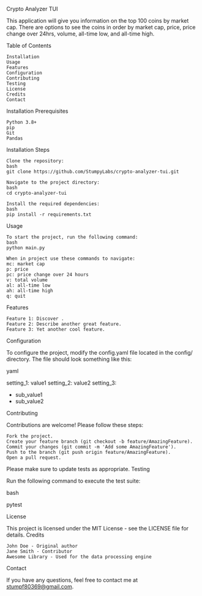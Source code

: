 Crypto Analyzer TUI

This application will give you information on the top 100 coins by market cap.
There are options to see the coins in order by market cap, price, price change over 24hrs, volume, all-time low, and
all-time high.

Table of Contents

    Installation
    Usage
    Features
    Configuration
    Contributing
    Testing
    License
    Credits
    Contact

Installation
Prerequisites

    Python 3.8+
    pip
    Git
    Pandas

Installation Steps

    Clone the repository:
    bash
    git clone https://github.com/StumpyLabs/crypto-analyzer-tui.git

    Navigate to the project directory:
    bash
    cd crypto-analyzer-tui
    
    Install the required dependencies:
    bash
    pip install -r requirements.txt

Usage

    To start the project, run the following command:
    bash
    python main.py

    When in project use these commands to navigate:
    mc: market cap
    p: price
    pc: price change over 24 hours
    v: total volume
    al: all-time low
    ah: all-time high
    q: quit

Features

    Feature 1: Discover .
    Feature 2: Describe another great feature.
    Feature 3: Yet another cool feature.

Configuration

To configure the project, modify the config.yaml file located in the config/ directory. The file should look something like this:

yaml

setting_1: value1
setting_2: value2
setting_3:
  - sub_value1
  - sub_value2

Contributing

Contributions are welcome! Please follow these steps:

    Fork the project.
    Create your feature branch (git checkout -b feature/AmazingFeature).
    Commit your changes (git commit -m 'Add some AmazingFeature').
    Push to the branch (git push origin feature/AmazingFeature).
    Open a pull request.

Please make sure to update tests as appropriate.
Testing

Run the following command to execute the test suite:

bash

pytest

License

This project is licensed under the MIT License - see the LICENSE file for details.
Credits

    John Doe - Original author
    Jane Smith - Contributor
    Awesome Library - Used for the data processing engine

Contact

If you have any questions, feel free to contact me at stumpf80369@gmail.com.